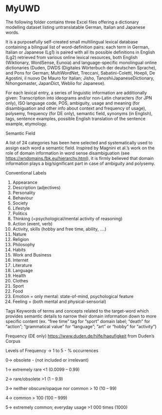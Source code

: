 # MyUWD
The following folder contains three Excel files offering a dictionary modelling dataset listing untranslatable German, Italian and Japanese words.

It is a purposefully self-created small multilingual lexical database containing a bilingual list of word-definition pairs: each  term in German, Italian or Japanese (Lg1) is paired with all its possible definitions in English (Lg2) retrieved from various online lexical resources, both English (Wiktionary, WordSense, Eunoia) and language-specific monolingual online dictionaries (Duden, DWDS (Digitales Wörterbuch der deutschen Sprache), and Pons for German; MultiWordNet, Treccani, Sabatini-Coletti, Hoepli, De Agostini, il nuovo De Mauro for Italian; Jisho, TanoshiiJapaneseDictionary, Nihongomaster, JapanDict, Weblio for Japanese). 

For each lexical entry, a series of linguistic information are additionally given: Transcription into ideograms and/or non-Latin characters (for JPN only), ISO language code, POS, ambiguity, usage and meaning (for disambiguation and other info about context and frequency of usage), polysemy, frequency (for DE only), semantic field, synonyms (in English), tags, sentence examples, possible English translation of the sentence example, etymology.

Semantic Field

A list of 24 categories has been here selected and systematically used to assign each word a semantic field. Inspired by Magnini et al.’s work on the role of domain information in word sense disambiguation (see https://wndomains.fbk.eu/hierarchy.html), it is firmly believed that domain information plays a big/significant part in case of ambiguity and polysemy.

Conventional Labels
1.	Appearance
2.	Description (adjectives)
3.	Personality
4.	Behaviour
5.	Society
6.	Lifestyle
7.	Politics
8.	Thinking (=psychological/mental activity of reasoning)
9.	Action (event, verb)
10.	Activity, skills (hobby and free time, ability, ….)
11.	Nature
12.	Religion
13.	Philosophy
14.	Habits
15.	Work and Business
16.	Internet 
17.	Literature
18.	Language 
19.	Health
20.	Clothes 
21.	Sport
22.	Food
23.	Emotion = only mental: state-of-mind, psychological feature
24.	Feeling = (both mental and physical-sensorial)

Tags
Keywords of terms and concepts related to the target-word which provides semantic details to narrow their domain information down to more specific content (ex. “free time” tag for “sport” domain label; “death” for “action”; “grammatical value” for “language”; “art” or “hobby” for “activity”)

Frequency (DE only)
https://www.duden.de/hilfe/haeufigkeit from Duden’s Corpus

Levels of Frequency -> 1 to 5    -    % occurrences

0-> obsolete        - (not included or irrelevant)

1-> extremely rare     <1 (0.0099 – 0.99)

2-> rare/obsolete    >1 (1 – 9.9)

3-> neither obscure/opaque nor common    > 10 (10 – 99)

4-> common   > 100 (100 – 999)

5-> extremely common; everyday usage     >1 000 times (1000)



